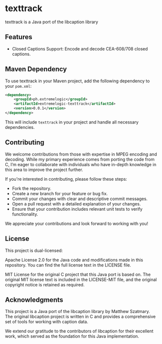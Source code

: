 # texttrack 

texttrack is a Java port of the libcaption library

## Features
- Closed Captions Support: Encode and decode CEA-608/708 closed captions.

## Maven Dependency

To use texttrack in your Maven project, add the following dependency to your `pom.xml`:

```xml
<dependency>
    <groupId>ph.extremelogic</groupId>
    <artifactId>extremelogic-texttrack</artifactId>
    <version>0.0.1</version>
</dependency>
```

This will include `texttrack` in your project and handle all necessary dependencies.

## Contributing

We welcome contributions from those with expertise in MPEG encoding and decoding. While my primary experience comes from porting the code from C, I’m eager to collaborate with individuals who have in-depth knowledge in this area to improve the project further.

If you're interested in contributing, please follow these steps:

- Fork the repository.
- Create a new branch for your feature or bug fix.
- Commit your changes with clear and descriptive commit messages.
- Open a pull request with a detailed explanation of your changes.
- Ensure that your contribution includes relevant unit tests to verify functionality.

We appreciate your contributions and look forward to working with you!

## License

This project is dual-licensed:

Apache License 2.0 for the Java code and modifications made in this repository.
You can find the full license text in the LICENSE file.

MIT License for the original C project that this Java port is based on.
The original MIT license text is included in the LICENSE-MIT file, and the original copyright notice is retained as required.

## Acknowledgments
This project is a Java port of the libcaption library by Matthew Szatmary. The original libcaption project is written in C and provides a comprehensive set of tools for working with caption data.

We extend our gratitude to the contributors of libcaption for their excellent work, which served as the foundation for this Java implementation.
